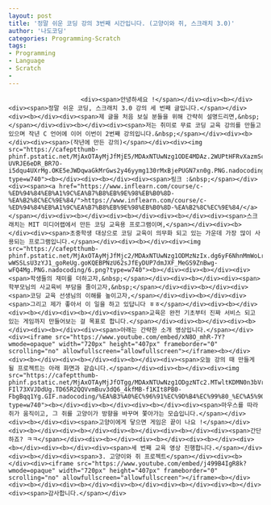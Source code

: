 ```yaml
---
layout: post
title: '정말 쉬운 코딩 강의 3번째 시간입니다. (고양이와 쥐, 스크래치 3.0)'
author: '나도코딩'
categories: Programming-Scratch
tags:
- Programming
- Language
- Scratch
-
---
```



<script> location.href='https://cafe.naver.com/develoid/853285' ; </script>


















						<div><span>안녕하세요 !</span></div><div><b></div><div><span>정말 쉬운 코딩, 스크래치 3.0 강의 세 번째 글입니다.</span></div><div><b></div><div><span>제 글을 처음 보실 분들을 위해 간략히 설명드리면,&nbsp;</span></div><div><b></div><div><span>저는 취미로 무료 코딩 교육 강의를 만들고 있으며 작년 C 언어에 이어 이번이 2번째 강의입니다.&nbsp;</span></div><div><b></div><div><span>(작년에 만든 강의)</span></div><div><img src="https://cafeptthumb-phinf.pstatic.net/MjAxOTAyMjJfMjE5/MDAxNTUwNzg1ODE4MDAz.2WUPtHFRvXazmScxE-UVRJE6eDR_BR7O-i5dqu4UXrMg.OKE5eJWDqwaGkMrGws2y46yymg130rMxBjePUGN7xn0g.PNG.nadocoding/1.png?type=w740"><b></div><div><b></div><div><span>링크 :&nbsp;</span></div><div><span><a href="https://www.inflearn.com/course/c-%ED%94%84%EB%A1%9C%EA%B7%B8%EB%9E%98%EB%B0%8D-%EA%B2%8C%EC%9E%84/">https://www.inflearn.com/course/c-%ED%94%84%EB%A1%9C%EA%B7%B8%EB%9E%98%EB%B0%8D-%EA%B2%8C%EC%9E%84/</a></span></div><div><b></div><div><b></div><div><b></div><div><span>스크래치는 MIT 미디어랩에서 만든 코딩 교육용 프로그램이며,</span></div><div><b></div><div><span>초중학생 대상으로 코딩 교육이 의무화 되고 있는 가운데 가장 많이 사용되는 프로그램입니다.</span></div><div><b></div><div><img src="https://cafeptthumb-phinf.pstatic.net/MjAxOTAyMjJfMjc2/MDAxNTUwNzg1ODMzNzIx.dg6yF6NhnMmWoLrNY3UP9pkQ-wWSSLsU3zYJ1_goReUg.goKQEBPNzU62sJfEyDUP7dmJXF_MeGS9ZnBwg-wFQ4Mg.PNG.nadocoding/6.png?type=w740"><b></div><div><b></div><div><span>학생들의 재미를 더하고자,&nbsp;</span></div><div><b></div><div><span>학부모님의 사교육비 부담을 줄이고자,&nbsp;</span></div><div><b></div><div><span>코딩 교육 선생님의 이해를 높이고자,</span></div><div><b></div><div><span>그리고 제가 좋아서 이 일을 하고 있답니다 ㅎㅎ</span></div><div><b></div><div><b></div><div><b></div><div><span>교육은 완전 기초부터 진짜 서비스 되고 있는 게임까지 만들어보는 걸 목표로 합니다.</span></div><div><b></div><div><b></div><div><b></div><div><span>아래는 간략한 소개 영상입니다.</span></div><div><iframe src="https://www.youtube.com/embed/xN8O_mhR-7Y?wmode=opaque" width="720px" height="407px" frameborder="0" scrolling="no" allowfullscreen="allowfullscreen"></iframe><b></div><div><b></div><div><b></div><div><b></div><div><span>오늘 강의 때 만들게 될 프로젝트는 아래 화면과 같습니다.</span></div><div><b></div><div><img src="https://cafeptthumb-phinf.pstatic.net/MjAxOTAyMjJfOTgg/MDAxNTUwNzg1ODgzNTc2.MTwltKDMN0n3bVrVvxsTKqHjod321qf-FIl73XVJDdUg.TD65R2QQVvmBuv3dQ6_4kfMB-f1KIt8PB0-FbgBqq1Yg.GIF.nadocoding/%EA%B3%A0%EC%96%91%EC%9D%B4%EC%99%80_%EC%A5%90.gif?type=w740"><b></div><div><b></div><div><b></div><div><span>마우스를 따라 쥐가 움직이고, 그 쥐를 고양이가 방향을 바꾸며 쫓아가는 모습입니다.</span></div><div><b></div><div><span>고양이에게 닿으면 게임은 끝이 나요 !</span></div><div><b></div><div><b></div><div><b></div><div><b></div><div><span>간단하죠? ㅋㅋ</span></div><div><b></div><div><b></div><div><b></div><div><b></div><div><b></div><div><span>세 번째 교육 영상 진행합니다.</span></div><div><b></div><div><span>3. 고양이와 쥐 프로젝트</span></div><div><b></div><div><iframe src="https://www.youtube.com/embed/j499B4IgR8k?wmode=opaque" width="720px" height="407px" frameborder="0" scrolling="no" allowfullscreen="allowfullscreen"></iframe><b></div><div><b></div><div><b></div><div><b></div><div><b></div><div><b></div><div><span>감사합니다.</span></div>
